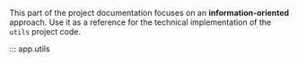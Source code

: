 This part of the project documentation focuses on
an **information-oriented** approach. Use it as a
reference for the technical implementation of the
`utils` project code.

::: app.utils
